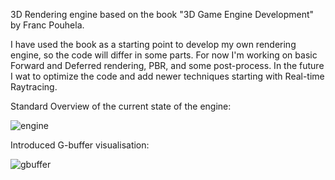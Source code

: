 3D Rendering engine based on the book "3D Game Engine Development" by Franc Pouhela.

I have used the book as a starting point to develop my own rendering engine, so the code will differ in some parts. 
For now I'm working on basic Forward and Deferred rendering, PBR, and some post-process.
In the future I wat to optimize the code and add newer techniques starting with Real-time Raytracing.

Standard Overview of the current state of the engine:

![engine](https://github.com/user-attachments/assets/bdf9e823-a749-4a94-a165-1eaa714552a7)

Introduced G-buffer visualisation:

![gbuffer](https://github.com/user-attachments/assets/0aa55377-53c9-4e1a-a743-302fc3df38eb)
